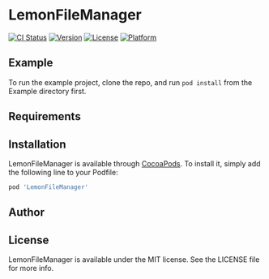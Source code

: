 # LemonFileManager

[![CI Status](https://img.shields.io/travis/williamshe/LemonFileManager.svg?style=flat)](https://travis-ci.org/williamshe/LemonFileManager)
[![Version](https://img.shields.io/cocoapods/v/LemonFileManager.svg?style=flat)](https://cocoapods.org/pods/LemonFileManager)
[![License](https://img.shields.io/cocoapods/l/LemonFileManager.svg?style=flat)](https://cocoapods.org/pods/LemonFileManager)
[![Platform](https://img.shields.io/cocoapods/p/LemonFileManager.svg?style=flat)](https://cocoapods.org/pods/LemonFileManager)

## Example

To run the example project, clone the repo, and run `pod install` from the Example directory first.

## Requirements

## Installation

LemonFileManager is available through [CocoaPods](https://cocoapods.org). To install
it, simply add the following line to your Podfile:

```ruby
pod 'LemonFileManager'
```

## Author

## License

LemonFileManager is available under the MIT license. See the LICENSE file for more info.
